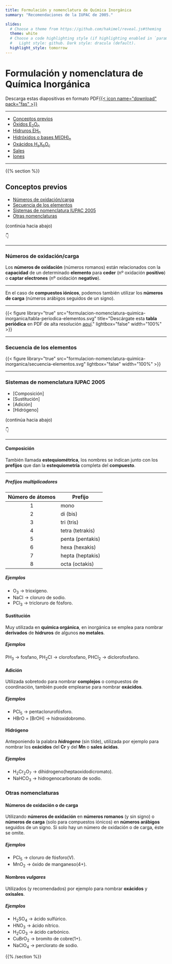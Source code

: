 ```yaml
---
title: Formulación y nomenclatura de Química Inorgánica
summary: "Recomendaciones de la IUPAC de 2005."

slides:
  # Choose a theme from https://github.com/hakimel/reveal.js#theming
  theme: white
  # Choose a code highlighting style (if highlighting enabled in `params.toml`)
  #   Light style: github. Dark style: dracula (default).
  highlight_style: tomorrow
---
```


# Formulación y nomenclatura de Química Inorgánica

Descarga estas diapositivas en formato PDF[{{< icon name="download" pack="fas" >}}](?print-pdf#)

---

- [Conceptos previos](#/2)
- [Óxidos E<sub>2</sub>O<sub>n</sub>](#/3)
- [Hidruros EH<sub>n</sub>](#/4)
- [Hidróxidos o bases M(OH)<sub>n</sub>](#/5)
- [Oxácidos H<sub>a</sub>X<sub>b</sub>O<sub>c</sub>](#/6)
- [Sales](#/7)
- [Iones](#/8)

---

{{% section %}}

## Conceptos previos

- [Números de oxidación/carga](#/2/1)
- [Secuencia de los elementos](#/2/2)
- [Sistemas de nomenclatura IUPAC 2005](#/2/4)
- [Otras nomenclaturas](#/2/1)

(continúa hacia abajo)

👇

---

### Números de oxidación/carga
Los **números de oxidación** (números romanos) están relacionados con la **capacidad** de un determinado **elemento** para **ceder** (nº oxidación **positivo**) o **captar electrones** (nº oxidación **negativo**).

---

En el caso de **compuestos iónicos**, podemos también utilizar los **números de carga** (números arábigos seguidos de un signo).

---

{{< figure library="true" src="formulacion-nomenclatura-quimica-inorganica/tabla-periodica-elementos.svg" title="Descárgate esta **tabla periódica** en PDF de alta resolución [aquí](https://rodrigoalcarazdelaosa.me/media/formulacion-nomenclatura-quimica-inorganica/tabla-periodica-elementos.pdf)." lightbox="false" width="100%" >}}

---

### Secuencia de los elementos
{{< figure library="true" src="formulacion-nomenclatura-quimica-inorganica/secuencia-elementos.svg" lightbox="false" width="100%" >}}

---

### Sistemas de nomenclatura IUPAC 2005
- [Composición]
- [Sustitución]
- [Adición]
- [Hidrógeno]

(continúa hacia abajo)

👇

---

#### Composición
También llamada **estequiométrica**, los nombres se indican junto con los **prefijos** que dan la **estequiometría** completa del **compuesto**.

---

##### Prefijos multiplicadores

| Número de átomos | Prefijo |
| :---: | --- |
| 1 | mono |
| 2 | di (bis) |
| 3 | tri (tris) |
| 4 | tetra (tetrakis) |
| 5 | penta (pentakis) |
| 6 | hexa (hexakis) |
| 7 | hepta (heptakis) |
| 8 | octa (octakis) |

##### Ejemplos
- O<sub>3</sub> &rarr; trioxígeno.
- NaCl &rarr; cloruro de sodio.
- PCl<sub>3</sub> &rarr; tricloruro de fósforo.

#### Sustitución
Muy utilizada en **química orgánica**, en inorgánica se emplea para nombrar **derivados** de **hidruros** de algunos **no metales**.

##### Ejemplos
PH<sub>3</sub> &rarr; fosfano, PH<sub>2</sub>Cl &rarr; clorofosfano, PHCl<sub>2</sub> &rarr; diclorofosfano.

#### Adición
Utilizada sobretodo para nombrar **complejos** o compuestos de coordinación, también puede emplearse para nombrar **oxácidos**.

##### Ejemplos
- PCl<sub>5</sub> &rarr; pentaclorurofósforo.
- HBrO = [BrOH] &rarr; hidroxidobromo.

#### Hidrógeno
Anteponiendo la palabra ***hidrogeno*** (sin tilde), utilizada por ejemplo para nombrar los **oxácidos** del **Cr** y del **Mn** o **sales ácidas**.

##### Ejemplos
- H<sub>2</sub>Cr<sub>2</sub>O<sub>7</sub> &rarr; dihidrogeno(heptaoxidodicromato).
- NaHCO<sub>3</sub> &rarr; hidrogenocarbonato de sodio.

### Otras nomenclaturas
#### Números de oxidación o de carga
Utilizando **números de oxidación** en **números romanos** (y sin signo) o **números de carga** (solo para compuestos iónicos) en **números arábigos** seguidos de un signo. Si solo hay un número de oxidación o de carga, éste se omite.

##### Ejemplos
- PCl<sub>5</sub> &rarr; cloruro de fósforo(V).
- MnO<sub>2</sub> &rarr; óxido de manganeso(4+).

#### Nombres *vulgares*
Utilizados (y recomendados) por ejemplo para nombrar **oxácidos** y **oxisales**.

##### Ejemplos
- H<sub>2</sub>SO<sub>4</sub> &rarr; ácido sulfúrico.
- HNO<sub>3</sub> &rarr; ácido nítrico.
- H<sub>2</sub>CO<sub>3</sub> &rarr; ácido carbónico.
- CuBrO<sub>2</sub> &rarr; bromito de cobre(1+).
- NaClO<sub>4</sub> &rarr; perclorato de sodio.

{{% /section %}}
